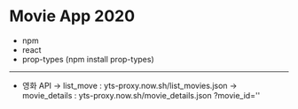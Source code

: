 # Movie App 2020

+ npm
+ react
+ prop-types (npm install prop-types)


-------------------------------------
+ 영화 API
-> list_move : yts-proxy.now.sh/list_movies.json
-> movie_details : yts-proxy.now.sh/movie_details.json    ?movie_id=''
